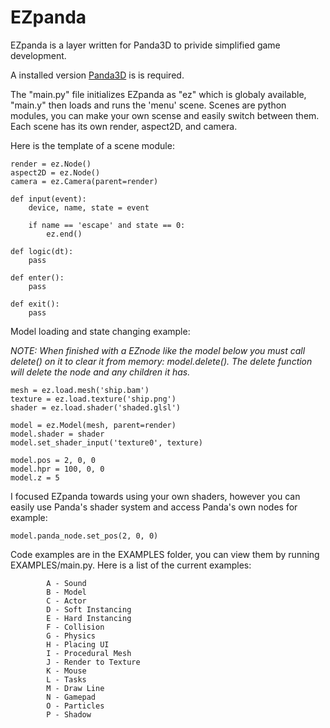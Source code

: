 # EZpanda

EZpanda is a layer written for Panda3D to privide simplified game development.

A installed version [Panda3D](https://github.com/panda3d/panda3d) is is required.

The "main.py" file initializes EZpanda as "ez" which is globaly available, "main.y" then loads and runs the 'menu' scene. Scenes are python modules, you can make your own scense and easily switch between them. Each scene has its own render, aspect2D, and camera.


Here is the template of a scene module:
```
render = ez.Node()
aspect2D = ez.Node()
camera = ez.Camera(parent=render)

def input(event):
    device, name, state = event

    if name == 'escape' and state == 0:
        ez.end()

def logic(dt):
    pass

def enter():
    pass

def exit():
    pass
```


Model loading and state changing example:

*NOTE: When finished with a EZnode like the model below you must call delete() on it to clear it from memory: model.delete(). The delete function will delete the node and any children it has.*
```
mesh = ez.load.mesh('ship.bam')
texture = ez.load.texture('ship.png')
shader = ez.load.shader('shaded.glsl')

model = ez.Model(mesh, parent=render)
model.shader = shader
model.set_shader_input('texture0', texture)

model.pos = 2, 0, 0
model.hpr = 100, 0, 0
model.z = 5
```


I focused EZpanda towards using your own shaders, however you can easily use Panda's shader system and access Panda's own nodes for example:
```
model.panda_node.set_pos(2, 0, 0)
```


Code examples are in the EXAMPLES folder, you can view them by running EXAMPLES/main.py.
Here is a list of the current examples:
```
        A - Sound
        B - Model
        C - Actor
        D - Soft Instancing
        E - Hard Instancing
        F - Collision
        G - Physics
        H - Placing UI
        I - Procedural Mesh
        J - Render to Texture
        K - Mouse
        L - Tasks
        M - Draw Line
        N - Gamepad
        O - Particles
        P - Shadow
```

